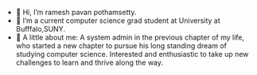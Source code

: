 - 👋 Hi, I’m ramesh pavan pothamsetty.
- 👀 I’m a current computer science grad student at University at Bufffalo,SUNY.
- 🌱 A little about me: A system admin in the previous chapter of my life, who started a new chapter to pursue his long standing dream of studying computer science.
     Interested and enthusiastic to take up new challenges to learn and thrive along the way.
    


<!---
rameshpav1321/rameshpav1321 is a ✨ special ✨ repository because its `README.md` (this file) appears on your GitHub profile.
You can click the Preview link to take a look at your changes.
--->
